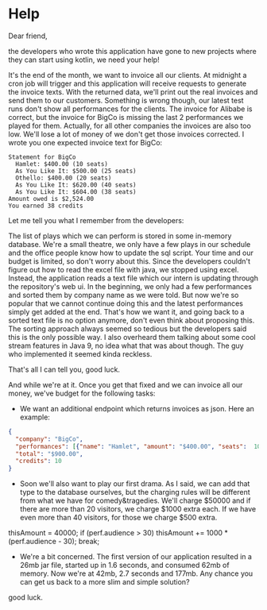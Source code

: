 # Help

Dear friend,

the developers who wrote this application have gone to new projects where they can start using kotlin, we need your help!

It's the end of the month, we want to invoice all our clients.
At midnight a cron job will trigger and this application will receive requests to generate the invoice texts.
With the returned data, we'll print out the real invoices and send them to our customers.
Something is wrong though, our latest test runs don't show all performances for the clients.
The invoice for Alibabe is correct, but the invoice for BigCo is missing the last 2 performances we played for them.
Actually, for all other companies the invoices are also too low.
We'll lose a lot of money of we don't get those invoices corrected.
I wrote you one expected invoice text for BigCo:

```
Statement for BigCo
  Hamlet: $400.00 (10 seats)
  As You Like It: $500.00 (25 seats)
  Othello: $400.00 (20 seats)
  As You Like It: $620.00 (40 seats)
  As You Like It: $604.00 (38 seats)
Amount owed is $2,524.00
You earned 38 credits
```

Let me tell you what I remember from the developers:

The list of plays which we can perform is stored in some in-memory database.
We're a small theatre, we only have a few plays in our schedule and the office people know how to update the sql script.
Your time and our budget is limited, so don't worry about this.
Since the developers couldn't figure out how to read the excel file with java, we stopped using excel.
Instead, the application reads a text file which our intern is updating through the repository's web ui.
In the beginning, we only had a few performances and sorted them by company name as we were told.
But now we're so popular that we cannot continue doing this and the latest performances simply get added at the end.
That's how we want it, and going back to a sorted text file is no option anymore, don't even think about proposing this.
The sorting approach always seemed so tedious but the developers said this is the only possible way.
I also overheard them talking about some cool stream features in Java 9, no idea what that was about though.
The guy who implemented it seemed kinda reckless.

That's all I can tell you, good luck.

And while we're at it.
Once you get that fixed and we can invoice all our money, we've budget for the following tasks:

* We want an additional endpoint which returns invoices as json. 
Here an example:
```json
{
  "company": "BigCo",
  "performances": [{"name": "Hamlet", "amount": "$400.00", "seats":  10},{"name": "Othello", "amount": "$500.00", "seats":  40}],
  "total": "$900.00",
  "credits": 10
}
```

* Soon we'll also want to play our first drama. 
As I said, we can add that type to the database ourselves, but the charging rules will be different from what we have for comedy&tragedies.
We'll charge $50000 and if there are more than 20 visitors, we charge $1000 extra each. If we have even more than 40 visitors, for those we charge $500 extra.

thisAmount = 40000;
                    if (perf.audience > 30)
                        thisAmount += 1000 * (perf.audience - 30);
                    break;


* We're a bit concerned. 
The first version of our application resulted in a 26mb jar file, started up in 1.6 seconds, and consumed 62mb of memory.
 Now we're at 42mb, 2.7 seconds and 177mb.
 Any chance you can get us back to a more slim and simple solution?
 



good luck.

